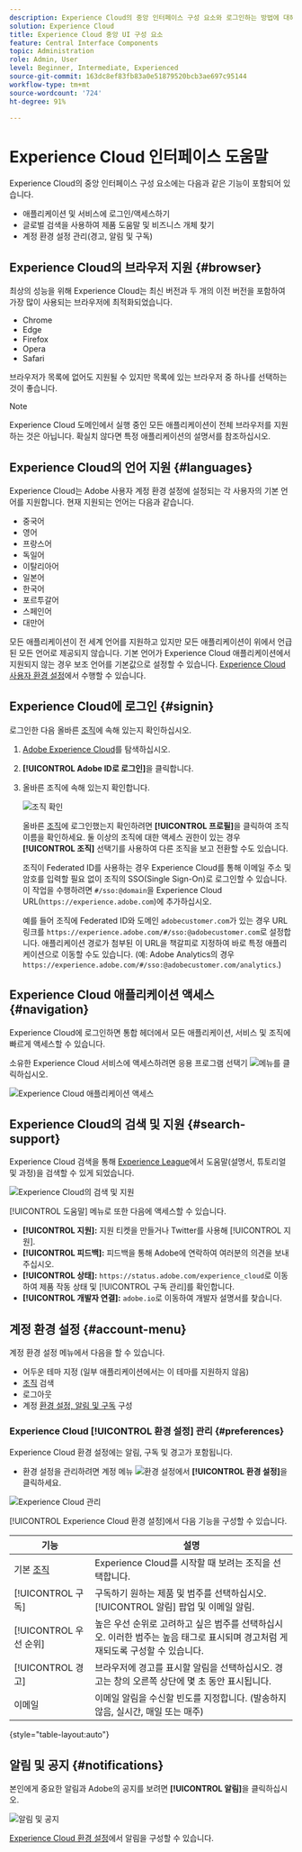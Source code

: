 ```yaml
---
description: Experience Cloud의 중앙 인터페이스 구성 요소와 로그인하는 방법에 대해 알아봅니다. 글로벌 검색, 계정 환경 설정, 인터페이스 탐색 방법 및 도움말 보기에 대해 알아봅니다.
solution: Experience Cloud
title: Experience Cloud 중앙 UI 구성 요소
feature: Central Interface Components
topic: Administration
role: Admin, User
level: Beginner, Intermediate, Experienced
source-git-commit: 163dc8ef83fb83a0e51879520bcb3ae697c95144
workflow-type: tm+mt
source-wordcount: '724'
ht-degree: 91%

---
```


# Experience Cloud 인터페이스 도움말

Experience Cloud의 중앙 인터페이스 구성 요소에는 다음과 같은 기능이 포함되어 있습니다.

* 애플리케이션 및 서비스에 로그인/액세스하기
* 글로벌 검색을 사용하여 제품 도움말 및 비즈니스 개체 찾기
* 계정 환경 설정 관리(경고, 알림 및 구독)

## Experience Cloud의 브라우저 지원 {#browser}

최상의 성능을 위해 Experience Cloud는 최신 버전과 두 개의 이전 버전을 포함하여 가장 많이 사용되는 브라우저에 최적화되었습니다.

* Chrome
* Edge
* Firefox
* Opera
* Safari

브라우저가 목록에 없어도 지원될 수 있지만 목록에 있는 브라우저 중 하나를 선택하는 것이 좋습니다.

>[!NOTE]
>
>Experience Cloud 도메인에서 실행 중인 모든 애플리케이션이 전체 브라우저를 지원하는 것은 아닙니다. 확실치 않다면 특정 애플리케이션의 설명서를 참조하십시오.

## Experience Cloud의 언어 지원 {#languages}

Experience Cloud는 Adobe 사용자 계정 환경 설정에 설정되는 각 사용자의 기본 언어를 지원합니다. 현재 지원되는 언어는 다음과 같습니다.

* 중국어
* 영어
* 프랑스어
* 독일어
* 이탈리아어
* 일본어
* 한국어
* 포르투갈어
* 스페인어
* 대만어

모든 애플리케이션이 전 세계 언어를 지원하고 있지만 모든 애플리케이션이 위에서 언급된 모든 언어로 제공되지 않습니다. 기본 언어가 Experience Cloud 애플리케이션에서 지원되지 않는 경우 보조 언어를 기본값으로 설정할 수 있습니다. [Experience Cloud 사용자 환경 설정](https://experience.adobe.com/preferences)에서 수행할 수 있습니다.

## Experience Cloud에 로그인 {#signin}

로그인한 다음 올바른 [조직](organizations.md)에 속해 있는지 확인하십시오.

1. [Adobe Experience Cloud](https://experience.adobe.com)를 탐색하십시오.
1. **[!UICONTROL Adobe ID로 로그인]**&#x200B;을 클릭합니다.
1. 올바른 조직에 속해 있는지 확인합니다.

   ![조직 확인](assets/organizations-menu.png)

   올바른 [조직](organizations.md)에 로그인했는지 확인하려면 **[!UICONTROL 프로필]**&#x200B;을 클릭하여 조직 이름을 확인하세요. 둘 이상의 조직에 대한 액세스 권한이 있는 경우 **[!UICONTROL 조직]** 선택기를 사용하여 다른 조직을 보고 전환할 수도 있습니다.

   조직이 Federated ID를 사용하는 경우 Experience Cloud를 통해 이메일 주소 및 암호를 입력할 필요 없이 조직의 SSO(Single Sign-On)로 로그인할 수 있습니다. 이 작업을 수행하려면 `#/sso:@domain`을 Experience Cloud URL(`https://experience.adobe.com`)에 추가하십시오.

   예를 들어 조직에 Federated ID와 도메인 `adobecustomer.com`가 있는 경우 URL 링크를 `https://experience.adobe.com/#/sso:@adobecustomer.com`로 설정합니다. 애플리케이션 경로가 첨부된 이 URL을 책갈피로 지정하여 바로 특정 애플리케이션으로 이동할 수도 있습니다. (예: Adobe Analytics의 경우 `https://experience.adobe.com/#/sso:@adobecustomer.com/analytics`.)

## Experience Cloud 애플리케이션 액세스 {#navigation}

Experience Cloud에 로그인하면 통합 헤더에서 모든 애플리케이션, 서비스 및 조직에 빠르게 액세스할 수 있습니다.

소유한 Experience Cloud 서비스에 액세스하려면 응용 프로그램 선택기 ![메뉴](assets/menu-icon.png)를 클릭하십시오.

![Experience Cloud 애플리케이션 액세스](assets/platform-core-services.png)

## Experience Cloud의 검색 및 지원 {#search-support}

Experience Cloud 검색을 통해 [Experience League](https://experienceleague.adobe.com/#home)에서 도움말(설명서, 튜토리얼 및 과정)을 검색할 수 있게 되었습니다.

![Experience Cloud의 검색 및 지원](assets/search-menu.png)

[!UICONTROL 도움말] 메뉴로 또한 다음에 액세스할 수 있습니다.

* **[!UICONTROL 지원]:** 지원 티켓을 만들거나 Twitter를 사용해 [!UICONTROL 지원].
* **[!UICONTROL 피드백]:** 피드백을 통해 Adobe에 연락하여 여러분의 의견을 보내 주십시오.
* **[!UICONTROL 상태]:** `https://status.adobe.com/experience_cloud`로 이동하여 제품 작동 상태 및 [!UICONTROL 구독 관리]를 확인합니다.
* **[!UICONTROL 개발자 연결]:** `adobe.io`로 이동하여 개발자 설명서를 찾습니다.

## 계정 환경 설정 {#account-menu}

계정 환경 설정 메뉴에서 다음을 할 수 있습니다.

* 어두운 테마 지정 (일부 애플리케이션에서는 이 테마를 지원하지 않음)
* [조직](organizations.md) 검색
* 로그아웃
* 계정 [환경 설정, 알림 및 구독](#preferences) 구성

### Experience Cloud [!UICONTROL 환경 설정] 관리 {#preferences}

Experience Cloud 환경 설정에는 알림, 구독 및 경고가 포함됩니다.

* 환경 설정을 관리하려면 계정 메뉴 ![환경 설정](assets/preferences-icon-sm.png)에서 **[!UICONTROL 환경 설정]**&#x200B;을 클릭하세요.

![Experience Cloud 관리](assets/preferences-page.png)

[!UICONTROL Experience Cloud 환경 설정]에서 다음 기능을 구성할 수 있습니다.

| 기능 | 설명 |
|--- |--- |
| 기본 [조직](organizations.md) | Experience Cloud를 시작할 때 보려는 조직을 선택합니다. |
| [!UICONTROL 구독] | 구독하기 원하는 제품 및 범주를 선택하십시오. [!UICONTROL 알림] 팝업 및 이메일 알림. |
| [!UICONTROL 우선 순위] | 높은 우선 순위로 고려하고 싶은 범주를 선택하십시오. 이러한 범주는 높음 태그로 표시되며 경고처럼 게재되도록 구성할 수 있습니다. |
| [!UICONTROL 경고] | 브라우저에 경고를 표시할 알림을 선택하십시오. 경고는 창의 오른쪽 상단에 몇 초 동안 표시됩니다. |
| 이메일 | 이메일 알림을 수신할 빈도를 지정합니다. (발송하지 않음, 실시간, 매일 또는 매주) |

{style="table-layout:auto"}

## 알림 및 공지 {#notifications}

본인에게 중요한 알림과 Adobe의 공지를 보려면 **[!UICONTROL 알림]**&#x200B;을 클릭하십시오.

![알림 및 공지](assets/notifications-menu-small.png)

[Experience Cloud 환경 설정](#preferences)에서 알림을 구성할 수 있습니다.
